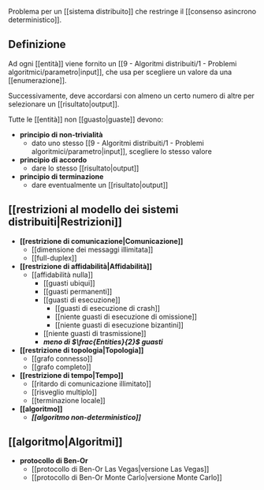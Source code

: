 Problema per un [[sistema distribuito]] che restringe il [[consenso asincrono deterministico]].

## Definizione

Ad ogni [[entità]] viene fornito un [[9 - Algoritmi distribuiti/1 - Problemi algoritmici/parametro|input]], che usa per scegliere un valore da una [[enumerazione]].

Successivamente, deve accordarsi con almeno un certo numero di altre per selezionare un [[risultato|output]].

Tutte le [[entità]] non [[guasto|guaste]] devono:
- **principio di non-trivialità**
	- dato uno stesso [[9 - Algoritmi distribuiti/1 - Problemi algoritmici/parametro|input]], scegliere lo stesso valore
- **principio di accordo**
	- dare lo stesso [[risultato|output]]
- **principio di terminazione**
	- dare eventualmente un [[risultato|output]]

## [[restrizioni al modello dei sistemi distribuiti|Restrizioni]]

- **[[restrizione di comunicazione|Comunicazione]]**
	- [[dimensione dei messaggi illimitata]]
	- [[full-duplex]]
- **[[restrizione di affidabilità|Affidabilità]]**
	- [[affidabilità nulla]]
		- [[guasti ubiqui]]
		- [[guasti permanenti]]
		- [[guasti di esecuzione]]
			- [[guasti di esecuzione di crash]]
			- [[niente guasti di esecuzione di omissione]]
			- [[niente guasti di esecuzione bizantini]]
		- [[niente guasti di trasmissione]]
		- ***meno di $\frac{Entities}{2}$ guasti***
- **[[restrizione di topologia|Topologia]]**
	- [[grafo connesso]]
	- [[grafo completo]]
- **[[restrizione di tempo|Tempo]]**
	- [[ritardo di comunicazione illimitato]]
	- [[risveglio multiplo]]
	- [[terminazione locale]]
- **[[algoritmo]]**
	- ***[[algoritmo non-deterministico]]***

## [[algoritmo|Algoritmi]]

- **protocollo di Ben-Or**
	- [[protocollo di Ben-Or Las Vegas|versione Las Vegas]]
	- [[protocollo di Ben-Or Monte Carlo|versione Monte Carlo]]
